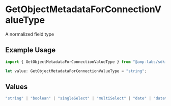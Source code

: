 # GetObjectMetadataForConnectionValueType

A normalized field type

## Example Usage

```typescript
import { GetObjectMetadataForConnectionValueType } from "@amp-labs/sdk-node/models/operations";

let value: GetObjectMetadataForConnectionValueType = "string";
```

## Values

```typescript
"string" | "boolean" | "singleSelect" | "multiSelect" | "date" | "datetime" | "int" | "float" | "other"
```